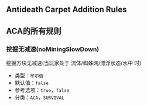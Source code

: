 ## Antideath Carpet Addition Rules

## ACA的所有规则

### 挖掘无减速(noMiningSlowDown)

挖掘方块无减速(当玩家处于 流体/蜘蛛网/漂浮状态/水中 时)

- 类型：`布尔值`
- 默认值：`false`
- 参考选项：`true`，`false`
- 分类：`ACA`，`SURVIVAL`

